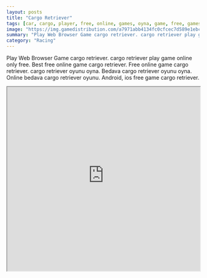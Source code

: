 ```yaml
---
layout: posts
title: "Cargo Retriever"
tags: [car, cargo, player, free, online, games, oyna, game, free, games, play, play, games]
image: "https://img.gamedistribution.com/a7971abb4134fc0cfcec7d589e1ebcf6.jpg"
summary: "Play Web Browser Game cargo retriever. cargo retriever play game online only free. Best free online game cargo retriever. Free online game cargo retriever. cargo retriever oyunu oyna. Bedava cargo retriever oyunu oyna. Online bedava cargo retriever oyunu. Android, ios free game cargo retriever."
category: "Racing"
---
```


Play Web Browser Game cargo retriever. cargo retriever play game online only free. Best free online game cargo retriever. Free online game cargo retriever. cargo retriever oyunu oyna. Bedava cargo retriever oyunu oyna. Online bedava cargo retriever oyunu. Android, ios free game cargo retriever.

<iframe width="100%" height="480px;" src="https://flash.gamedistribution.com?game=a7971abb4134fc0cfcec7d589e1ebcf6"></iframe>